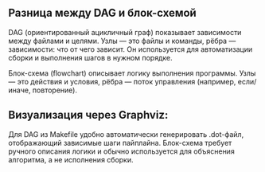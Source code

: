 ## Разница между DAG и блок-схемой

DAG (ориентированный ацикличный граф) показывает зависимости между файлами и целями. Узлы — это файлы и команды, рёбра — зависимости: что от чего зависит. Он используется для автоматизации сборки и выполнения шагов в нужном порядке.

Блок-схема (flowchart) описывает логику выполнения программы. Узлы — это действия и условия, рёбра — поток управления (например, если/иначе, повторение).

## Визуализация через Graphviz:

Для DAG из Makefile удобно автоматически генерировать .dot-файл, отображающий зависимые шаги пайплайна.
Блок-схема требует ручного описания логики и обычно используется для объяснения алгоритма, а не исполнения сборки.
